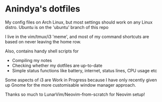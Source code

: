 # Anindya's dotfiles

My config files on Arch Linux, but most settings should work on any Linux distro. Ubuntu is on the 'ubuntu' branch of this repo

I live in the vim/tmux/i3 'meme', and most of my command shortcuts are based on never leaving the home row.

Also, contains handy shell scripts for
* Compiling my notes
* Checking whether my dotfiles are up-to-date
* Simple status functions like battery, internet, status lines, CPU usage etc

Some aspects of i3 are Work in Progress because I have only recently given up Gnome for the more customisable window manager approach.

Thanks so much to LunarVim/Neovim-from-scratch for Neovim setup!
